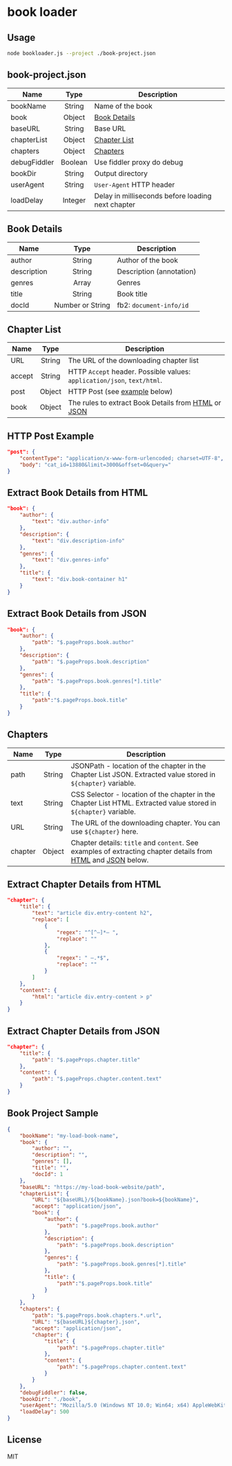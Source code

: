 # book loader

## Usage

```bash
node bookloader.js --project ./book-project.json
```

## book-project.json

| Name | Type    | Description |
|------|:-------:|-------------|
| bookName | String | Name of the book |
| book | Object | [Book Details](#book-details) |
| baseURL | String | Base URL |
| chapterList | Object | [Chapter List](#chapter-list) |
| chapters | Object | [Chapters](#chapters) |
| debugFiddler | Boolean | Use fiddler proxy do debug |
| bookDir | String | Output directory |
| userAgent | String  | `User-Agent` HTTP header |
| loadDelay | Integer | Delay in milliseconds before loading next chapter |

## Book Details

| Name | Type | Description |
|------|:----:|-------------|
| author | String | Author of the book |
| description | String | Description (annotation) |
| genres | Array | Genres |
| title | String | Book title |
| docId | Number or String | fb2: `document-info/id` |

## Chapter List

| Name | Type | Description |
|------|:----:|-------------|
| URL | String | The URL of the downloading chapter list |
| accept | String | HTTP `Accept` header. Possible values: `application/json`, `text/html`. |
| post | Object | HTTP Post (see [example](#http-post-example) below) |
| book | Object | The rules to extract Book Details from [HTML](#extract-book-details-from-html) or [JSON](#extract-book-details-from-json) |

## HTTP Post Example

```json
"post": {
    "contentType": "application/x-www-form-urlencoded; charset=UTF-8",
    "body": "cat_id=13880&limit=3000&offset=0&query="
}
```

## Extract Book Details from HTML

```json
"book": {
    "author": {
        "text": "div.author-info"
    },
    "description": {
        "text": "div.description-info"
    },
    "genres": {
        "text": "div.genres-info"
    },
    "title": {
        "text": "div.book-container h1"
    }
}
```

## Extract Book Details from JSON

```json
"book": {
    "author": {
        "path": "$.pageProps.book.author"
    },
    "description": {
        "path": "$.pageProps.book.description"
    },
    "genres": {
        "path": "$.pageProps.book.genres[*].title"
    },
    "title": {
        "path":"$.pageProps.book.title"
    }
}
```

## Chapters

| Name | Type | Description |
|------|:----:|-------------|
| path | String | JSONPath - location of the chapter in the Chapter List JSON. Extracted value stored in `${chapter}` variable. |
| text| String | CSS Selector - location of the chapter in the Chapter List HTML. Extracted value stored in `${chapter}` variable. |
| URL | String | The URL of the downloading chapter. You can use `${chapter}` here. |
| chapter | Object | Chapter details: `title` and `content`. See examples of extracting chapter details from [HTML](#extract-chapter-details-from-html) and [JSON](#extract-chapter-details-from-json) below. |

## Extract Chapter Details from HTML

```json
"chapter": {
    "title": {
        "text": "article div.entry-content h2",
        "replace": [
            {
                "regex": "^[^—]*— ",
                "replace": ""
            },
            {
                "regex": " —.*$",
                "replace": ""
            }
        ]
    },
    "content": {
        "html": "article div.entry-content > p"
    }
}
```

## Extract Chapter Details from JSON

```json
"chapter": {
    "title": {
        "path": "$.pageProps.chapter.title"
    },
    "content": {
        "path": "$.pageProps.chapter.content.text"
    }
}
```

## Book Project Sample

```json
{
    "bookName": "my-load-book-name",
    "book": {
        "author": "",
        "description": "",
        "genres": [],
        "title": "",
        "docId": 1
    },
    "baseURL": "https://my-load-book-website/path",
    "chapterList": {
        "URL": "${baseURL}/${bookName}.json?book=${bookName}",
        "accept": "application/json",
        "book": {
            "author": {
                "path": "$.pageProps.book.author"
            },
            "description": {
                "path": "$.pageProps.book.description"
            },
            "genres": {
                "path": "$.pageProps.book.genres[*].title"
            },
            "title": {
                "path":"$.pageProps.book.title"
            }
        }
    },
    "chapters": {
        "path": "$.pageProps.book.chapters.*.url",
        "URL": "${baseURL}${chapter}.json",
        "accept": "application/json",
        "chapter": {
            "title": {
                "path": "$.pageProps.chapter.title"
            },
            "content": {
                "path": "$.pageProps.chapter.content.text"
            }
        }        
    },
    "debugFiddler": false,
    "bookDir": "./book",
    "userAgent": "Mozilla/5.0 (Windows NT 10.0; Win64; x64) AppleWebKit/537.36 (KHTML, like Gecko) Chrome/109.0.0.0 Safari/537.36",
    "loadDelay": 500
}
```

## License

MIT